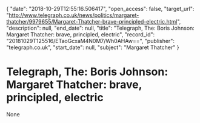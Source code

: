 {
  "date": "2018-10-29T12:55:16.506417", 
  "open_access": false, 
  "target_url": "http://www.telegraph.co.uk/news/politics/margaret-thatcher/9979655/Margaret-Thatcher-brave-principled-electric.html", 
  "description": null, 
  "end_date": null, 
  "title": "Telegraph, The: Boris Johnson: Margaret Thatcher: brave, principled, electric", 
  "record_id": "20181029T125516/ETaoGcxaM4N0M7/Wh0AHAw==", 
  "publisher": "telegraph.co.uk", 
  "start_date": null, 
  "subject": "Margaret Thatcher"
}

# Telegraph, The: Boris Johnson: Margaret Thatcher: brave, principled, electric

None